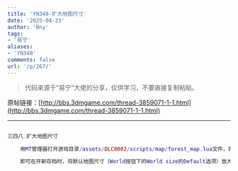 ```yaml
---
title: 'YN348-扩大地图尺寸'
date: '2025-04-23'
author: 'Bny'
tags:
- '易宁'
aliases:
- 'YN348'
comments: false
url: '/p/267/'
---
```


> 代码来源于“易宁”大佬的分享，仅供学习，不要直接复制粘贴。

原帖链接：[http://bbs.3dmgame.com/thread-3859071-1-1.html](http://bbs.3dmgame.com/thread-3859071-1-1.html)

---

```lua  

三四八.扩大地图尺寸

	用MT管理器打开游戏目录/assets/DLC0002/scripts/map/forest_map.lua文件，将local min_size = 350替换为local min_size = 800

	即可在开新存档时，将默认地图尺寸（World按钮下的World size的Default选项）放大2倍以上，800的数字可自行调整，注意地图尺寸越大，对计算机配置要求越高

```  

